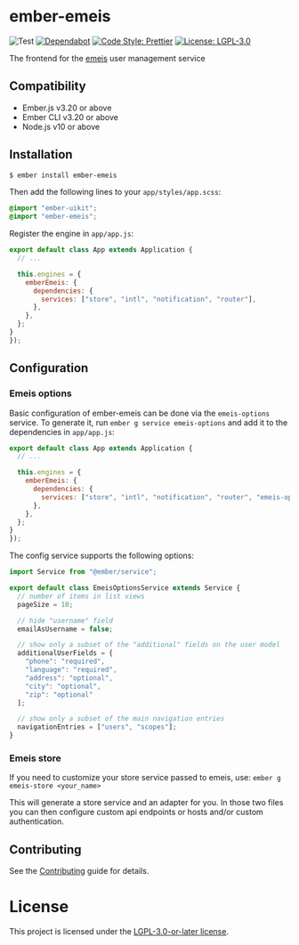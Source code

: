 # ember-emeis

![Test](https://github.com/projectcaluma/ember-emeis/workflows/Test/badge.svg)
[![Dependabot](https://badgen.net/dependabot/projectcaluma/ember-caluma/?icon=dependabot)](https://dependabot.com/)
[![Code Style: Prettier](https://img.shields.io/badge/code_style-prettier-ff69b4.svg)](https://github.com/prettier/prettier)
[![License: LGPL-3.0](https://img.shields.io/badge/License-LGPL--3.0-blue.svg)](https://spdx.org/licenses/LGPL-3.0-or-later.html)

The frontend for the [emeis](https://github.com/projectcaluma/emeis) user management service

## Compatibility

* Ember.js v3.20 or above
* Ember CLI v3.20 or above
* Node.js v10 or above

## Installation

```bash
$ ember install ember-emeis
```

Then add the following lines to your `app/styles/app.scss`:

```scss
@import "ember-uikit";
@import "ember-emeis";
```

Register the engine in `app/app.js`:

```js
export default class App extends Application {
  // ...

  this.engines = {
    emberEmeis: {
      dependencies: {
        services: ["store", "intl", "notification", "router"],
      },
    },
  };
}
});
```

## Configuration

### Emeis options

Basic configuration of ember-emeis can be done via the `emeis-options` service. To generate it, run `ember g service emeis-options` and add it to the dependencies in `app/app.js`:

```js
export default class App extends Application {
  // ...

  this.engines = {
    emberEmeis: {
      dependencies: {
        services: ["store", "intl", "notification", "router", "emeis-options"],
      },
    },
  };
}
});
```

The config service supports the following options:

```js
import Service from "@ember/service";

export default class EmeisOptionsService extends Service {
  // number of items in list views
  pageSize = 10;

  // hide "username" field
  emailAsUsername = false;

  // show only a subset of the "additional" fields on the user model
  additionalUserFields = {
    "phone": "required",
    "language": "required",
    "address": "optional",
    "city": "optional",
    "zip": "optional"
  ];

  // show only a subset of the main navigation entries
  navigationEntries = ["users", "scopes"];
}
```

### Emeis store

If you need to customize your store service passed to emeis, use:
`ember g emeis-store <your_name>`

This will generate a store service and an adapter for you. In those two files
 you can then configure custom api endpoints or hosts and/or custom
authentication.

## Contributing

See the [Contributing](CONTRIBUTING.md) guide for details.

# License

This project is licensed under the [LGPL-3.0-or-later license](LICENSE).

